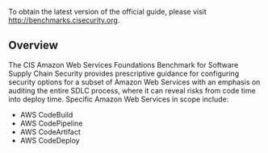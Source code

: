 To obtain the latest version of the official guide, please visit http://benchmarks.cisecurity.org. 

## Overview

The CIS Amazon Web Services Foundations Benchmark for Software Supply Chain Security provides prescriptive guidance for configuring security options for a subset of Amazon Web Services with an emphasis on auditing the entire SDLC process, where it can reveal risks from code time into deploy time. Specific Amazon Web Services in scope include:

- AWS CodeBuild
- AWS CodePipeline
- AWS CodeArtifact
- AWS CodeDeploy
